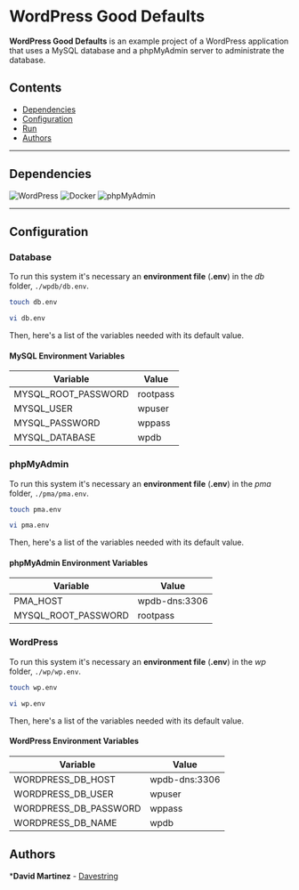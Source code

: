 # WordPress Good Defaults

**WordPress Good Defaults** is an example project of a WordPress application that uses a MySQL database and a phpMyAdmin server to administrate the database.

## Contents

- [Dependencies](#dependencies)
- [Configuration](#configuration)
- [Run](#run)
- [Authors](#Authors)

---

## Dependencies

![WordPress](https://img.shields.io/badge/wordpress-+5-black.svg)
![Docker](https://img.shields.io/badge/docker-+19-blue.svg)
![phpMyAdmin](https://img.shields.io/badge/phpMyAdmin-+5-orange.svg)

---

## Configuration

### Database

To run this system it's necessary an **environment file** (**.env**) in the *db* folder, `./wpdb/db.env`.

``` bash
touch db.env
```

``` bash
vi db.env
```

Then, here's a list of the variables needed with its default value.

#### MySQL Environment Variables

| Variable             | Value                  |
|----------------------|------------------------|
| MYSQL_ROOT_PASSWORD  | rootpass               |
| MYSQL_USER           | wpuser                 |
| MYSQL_PASSWORD       | wppass                 |
| MYSQL_DATABASE       | wpdb                   |

### phpMyAdmin

To run this system it's necessary an **environment file** (**.env**) in the *pma* folder, `./pma/pma.env`.

``` bash
touch pma.env
```

``` bash
vi pma.env
```

Then, here's a list of the variables needed with its default value.

#### phpMyAdmin Environment Variables

| Variable             | Value                  |
|----------------------|------------------------|
| PMA_HOST             | wpdb-dns:3306          |
| MYSQL_ROOT_PASSWORD  | rootpass               |

### WordPress

To run this system it's necessary an **environment file** (**.env**) in the *wp* folder, `./wp/wp.env`.

``` bash
touch wp.env
```

``` bash
vi wp.env
```

Then, here's a list of the variables needed with its default value.

#### WordPress Environment Variables

| Variable                 | Value                  |
|--------------------------|------------------------|
| WORDPRESS_DB_HOST        | wpdb-dns:3306          |
| WORDPRESS_DB_USER        | wpuser                 |
| WORDPRESS_DB_PASSWORD    | wppass                 |
| WORDPRESS_DB_NAME        | wpdb                   |

## Authors

***David Martinez** - [Davestring](https://github.com/Davestring)